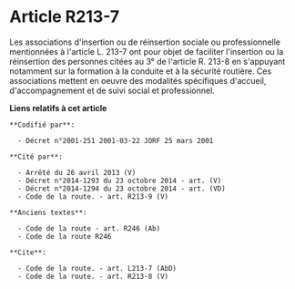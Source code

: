 # Article R213-7

Les associations d'insertion ou de réinsertion sociale ou professionnelle mentionnées à l'article L. 213-7 ont pour objet de
faciliter l'insertion ou la réinsertion des personnes citées au 3° de l'article R. 213-8 en s'appuyant notamment sur la
formation à la conduite et à la sécurité routière. Ces associations mettent en oeuvre des modalités spécifiques d'accueil,
d'accompagnement et de suivi social et professionnel.

**Liens relatifs à cet article**

	**Codifié par**:

	  - Décret n°2001-251 2001-03-22 JORF 25 mars 2001

	**Cité par**:

	  - Arrêté du 26 avril 2013 (V)
	  - Décret n°2014-1293 du 23 octobre 2014 - art. (V)
	  - Décret n°2014-1294 du 23 octobre 2014 - art. (VD)
	  - Code de la route. - art. R213-9 (V)

	**Anciens textes**:

	  - Code de la route - art. R246 (Ab)
	  - Code de la route R246

	**Cite**:

	  - Code de la route. - art. L213-7 (AbD)
	  - Code de la route. - art. R213-8 (V)

